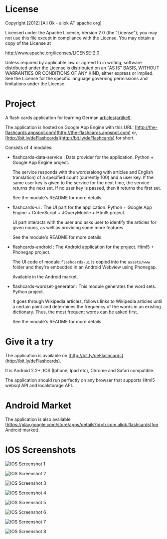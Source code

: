 License
===========

Copyright [2012] [Ali Ok - aliok AT apache org]

Licensed under the Apache License, Version 2.0 (the "License");
you may not use this file except in compliance with the License.
You may obtain a copy of the License at

   http://www.apache.org/licenses/LICENSE-2.0

Unless required by applicable law or agreed to in writing, software
distributed under the License is distributed on an "AS IS" BASIS,
WITHOUT WARRANTIES OR CONDITIONS OF ANY KIND, either express or implied.
See the License for the specific language governing permissions and
limitations under the License.

Project
============
A flash cards application for learning German [articles(artikel)](http://en.wikipedia.org/wiki/Article_(grammar) ).

The application is hosted on Google App Engine with this URL: [http://the-flashcards.appspot.com](http://the-flashcards.appspot.com) or, [http://bit.ly/deFlashcards](http://bit.ly/deFlashcards) for short.

Consists of 4 modules:

* flashcards-data-service : Data provider for the application. Python + Google App Engine project. 
	
	The service responds with the words(along with articles and English translation) of a specified count (currently 100) and a user key.
	If the same user key is given to the service for the next time, the service returns the next set. If no user key is passed, then it returns the first set.
	
	See the module's README for more details.
	
* flashcards-ui : The UI part for the application. Python + Google App Engine + CofeeScript + JQueryMobile + Html5 project.
	
	UI part interacts with the user and asks user to identify the articles for given nouns, as well as providing some more features.
	
	See the module's README for more details.
	
* flashcards-android : The Android application for the project. Html5 + Phonegap project. 
	
	The UI code of module `flashcards-ui` is copied into the `assets/www` folder and they're embedded in an Android Webview using Phonegap.
	
	Available in the Android market.
	
* flashcards-wordset-generator : This module generates the word sets. Python project.

	It goes through Wikipedia articles, follows links to Wikipedia articles until a certain point and determines the frequency of the words in an existing dictionary. 
	Thus, the most frequent words can be asked first.
	
	See the module's README for more details.
	
Give it a try
=================

The application is available on [http://bit.ly/deFlashcards](http://bit.ly/deFlashcards).

It is Android 2.2+, IOS (Iphone, Ipad etc), Chrome and Safari compatible.

The application should run perfectly on any browser that supports Html5 websql API and localstorage API.

Android Market
=================

The application is also available  [https://play.google.com/store/apps/details?id=tr.com.aliok.flashcards](on Android market).


IOS Screenshots
==================

![IOS Screenshot 1](https://sites.google.com/a/aliok.com.tr/upload/uploads/ios-01.png?attredirects=0)

![IOS Screenshot 2](https://sites.google.com/a/aliok.com.tr/upload/uploads/ios-02.png?attredirects=0)

![IOS Screenshot 3](https://sites.google.com/a/aliok.com.tr/upload/uploads/ios-03.png?attredirects=0)

![IOS Screenshot 4](https://sites.google.com/a/aliok.com.tr/upload/uploads/ios-04.png?attredirects=0)

![IOS Screenshot 5](https://sites.google.com/a/aliok.com.tr/upload/uploads/ios-05.png?attredirects=0)

![IOS Screenshot 6](https://sites.google.com/a/aliok.com.tr/upload/uploads/ios-06.png?attredirects=0)

![IOS Screenshot 7](https://sites.google.com/a/aliok.com.tr/upload/uploads/ios-07.png?attredirects=0)

![IOS Screenshot 8](https://sites.google.com/a/aliok.com.tr/upload/uploads/ios-08.png?attredirects=0)